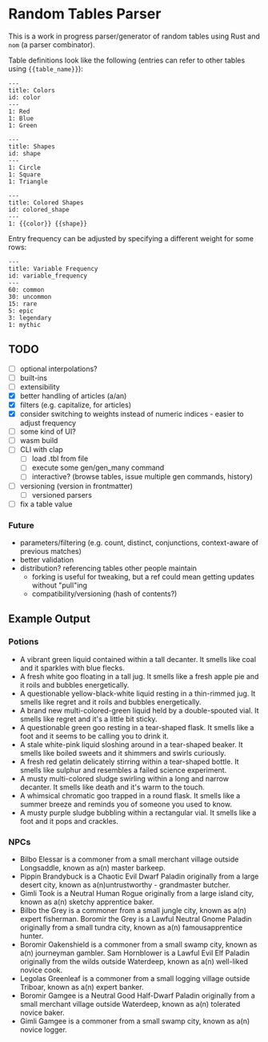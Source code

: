 # Random Tables Parser

This is a work in progress parser/generator of random tables using Rust and `nom` (a parser combinator).

Table definitions look like the following (entries can refer to other tables using `{{table_name}}`):

```
---
title: Colors
id: color
---
1: Red
1: Blue
1: Green

---
title: Shapes
id: shape
---
1: Circle
1: Square
1: Triangle

---
title: Colored Shapes
id: colored_shape
---
1: {{color}} {{shape}}
```

Entry frequency can be adjusted by specifying a different weight for some rows:

```
---
title: Variable Frequency
id: variable_frequency
---
60: common
30: uncommon
15: rare
5: epic
3: legendary
1: mythic
```

## TODO
- [ ] optional interpolations?
- [ ] built-ins
- [ ] extensibility
- [x] better handling of articles (a/an)
- [x] filters (e.g. capitalize, for articles)
- [x] consider switching to weights instead of numeric indices - easier to adjust frequency
- [ ] some kind of UI?
- [ ] wasm build
- [ ] CLI with clap
  - [ ] load .tbl from file
  - [ ] execute some gen/gen_many command
  - [ ] interactive? (browse tables, issue multiple gen commands, history)
- [ ] versioning (version in frontmatter)
  - [ ] versioned parsers
- [ ] fix a table value

### Future
- parameters/filtering (e.g. count, distinct, conjunctions, context-aware of previous matches)
- better validation
- distribution? referencing tables other people maintain
  - forking is useful for tweaking, but a ref could mean getting updates without "pull"ing
  - compatibility/versioning (hash of contents?)

## Example Output

### Potions

- A vibrant green liquid contained within a tall decanter. It smells like coal and it sparkles with blue flecks.
- A fresh white goo floating in a tall jug. It smells like a fresh apple pie and it roils and bubbles energetically.
- A questionable yellow-black-white liquid resting in a thin-rimmed jug. It smells like regret and it roils and bubbles energetically.
- A brand new multi-colored-green liquid held by a double-spouted vial. It smells like regret and it's a little bit sticky.
- A questionable green goo resting in a tear-shaped flask. It smells like a foot and it seems to be calling you to drink it.
- A stale white-pink liquid sloshing around in a tear-shaped beaker. It smells like boiled sweets and it shimmers and swirls curiously.
- A fresh red gelatin delicately stirring within a tear-shaped bottle. It smells like sulphur and resembles a failed science experiment.
- A musty multi-colored sludge swirling within a long and narrow decanter. It smells like death and it's warm to the touch.
- A whimsical chromatic goo trapped in a round flask. It smells like a summer breeze and reminds you of someone you used to know.
- A musty purple sludge bubbling within a rectangular vial. It smells like a foot and it pops and crackles.

### NPCs

- Bilbo Elessar is a commoner from a small merchant village outside Longsaddle, known as a(n) master barkeep.
- Pippin Brandybuck is a Chaotic Evil Dwarf Paladin originally from a large desert city, known as a(n)untrustworthy - grandmaster butcher.
- Gimli Took is a Neutral Human Rogue originally from a large island city, known as a(n) sketchy apprentice baker.
- Bilbo the Grey is a commoner from a small jungle city, known as a(n) expert fisherman.
Boromir the Grey is a Lawful Neutral Gnome Paladin originally from a small tundra city, known as a(n) famousapprentice hunter.
- Boromir Oakenshield is a commoner from a small swamp city, known as a(n) journeyman gambler.
Sam Hornblower is a Lawful Evil Elf Paladin originally from the wilds outside Waterdeep, known as a(n) well-liked novice cook.
- Legolas Greenleaf is a commoner from a small logging village outside Triboar, known as a(n) expert banker.
- Boromir Gamgee is a Neutral Good Half-Dwarf Paladin originally from a small merchant village outside Waterdeep, known as a(n) tolerated novice baker.
- Gimli Gamgee is a commoner from a small swamp city, known as a(n) novice logger.